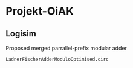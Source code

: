 # Projekt-OiAK

## Logisim

Proposed merged parrallel-prefix modular adder

```LadnerFischerAdderModuloOptimised.circ```
